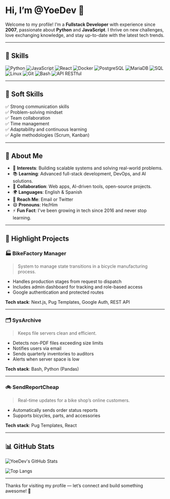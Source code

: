 # Hi, I’m @YoeDev 👋

Welcome to my profile! I’m a **Fullstack Developer** with experience since **2007**, passionate about **Python** and **JavaScript**. I thrive on new challenges, love exchanging knowledge, and stay up-to-date with the latest tech trends.

---

## 🚀 Skills

![Python](https://img.shields.io/badge/Python-3670A0?style=for-the-badge&logo=python&logoColor=white)
![JavaScript](https://img.shields.io/badge/JavaScript-F7DF1E?style=for-the-badge&logo=javascript&logoColor=black)
![React](https://img.shields.io/badge/React-20232A?style=for-the-badge&logo=react&logoColor=61DAFB)
![Docker](https://img.shields.io/badge/Docker-2496ED?style=for-the-badge&logo=docker&logoColor=white)
![PostgreSQL](https://img.shields.io/badge/PostgreSQL-4169E1?style=for-the-badge&logo=postgresql&logoColor=white)
![MariaDB](https://img.shields.io/badge/MariaDB-003545?style=for-the-badge&logo=mariadb&logoColor=white)
![SQL](https://img.shields.io/badge/SQL-4479A1?style=for-the-badge&logo=sqlite&logoColor=white)
![Linux](https://img.shields.io/badge/Linux-FCC624?style=for-the-badge&logo=linux&logoColor=black)
![Git](https://img.shields.io/badge/Git-F05032?style=for-the-badge&logo=git&logoColor=white)
![Bash](https://img.shields.io/badge/Bash-4EAA25?style=for-the-badge&logo=gnu-bash&logoColor=white)
![API RESTful](https://img.shields.io/badge/API-RESTful-blue?style=for-the-badge)

---

## 🎯 Soft Skills

✅ Strong communication skills  
✅ Problem-solving mindset  
✅ Team collaboration  
✅ Time management  
✅ Adaptability and continuous learning  
✅ Agile methodologies (Scrum, Kanban)

---

## 📌 About Me

- 🌟 **Interests**: Building scalable systems and solving real-world problems.  
- 📚 **Learning**: Advanced full-stack development, DevOps, and AI solutions.  
- 🤝 **Collaboration**: Web apps, AI-driven tools, open-source projects.  
- 🌍 **Languages**: English & Spanish  
- 📧 **Reach Me**: Email or Twitter  
- 😄 **Pronouns**: He/Him  
- ⚡ **Fun Fact**: I've been growing in tech since 2016 and never stop learning.

---

## 🔨 Highlight Projects

### 🏭 BikeFactory Manager

> System to manage state transitions in a bicycle manufacturing process.  
- Handles production stages from request to dispatch  
- Includes admin dashboard for tracking and role-based access  
- Google authentication and protected routes  

**Tech stack**: Next.js, Pug Templates, Google Auth, REST API

---

### 🗂 SysArchive

> Keeps file servers clean and efficient.  
- Detects non-PDF files exceeding size limits  
- Notifies users via email  
- Sends quarterly inventories to auditors  
- Alerts when server space is low  

**Tech stack**: Bash, Python (Pandas)

---

### 🚲 SendReportCheap

> Real-time updates for a bike shop’s online customers.  
- Automatically sends order status reports  
- Supports bicycles, parts, and accessories  

**Tech stack**: Pug Templates, React

---

## 📊 GitHub Stats

![YoeDev's GitHub Stats](https://github-readme-stats.vercel.app/api?username=yoedev&show_icons=true&theme=radical)

![Top Langs](https://github-readme-stats.vercel.app/api/top-langs/?username=yoedev&layout=compact&theme=radical)

---

Thanks for visiting my profile — let’s connect and build something awesome! 🚀

